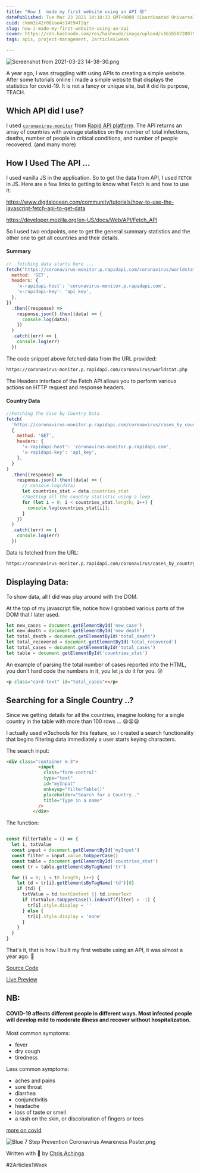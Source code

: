 ```yaml
---
title: "How I  made my first website using an API 😎"
datePublished: Tue Mar 23 2021 14:10:33 GMT+0000 (Coordinated Universal Time)
cuid: ckmm3i42r08ioo4s14t94f2qr
slug: how-i-made-my-first-website-using-an-api
cover: https://cdn.hashnode.com/res/hashnode/image/upload/v1616507200759/754hkQbO6.png
tags: apis, project-management, 2articles1week

---
```



![Screenshot from 2021-03-23 14-38-30.png](https://cdn.hashnode.com/res/hashnode/image/upload/v1616509550608/pizpKvBm1.png)

A year ago, I was struggling with using APIs to creating a simple website. After some tutorials online I made a simple website that displays the statistics for covid-19. It is not a fancy or unique site, but it did its purpose, TEACH.

## Which API did I use?

I used [`coronavirus-monitor`](https://rapidapi.com/astsiatsko/api/coronavirus-monitor) from [Rapid API platform](https://rapidapi.com/). The API returns an array of countries with average statistics on the number of total infections, deaths, number of people in critical conditions, and number of people recovered. (and many more)

## How I Used The API ...

I used vanilla JS in the application. So to get the data from API, I used `FETCH` in JS.  Here are a few links to getting to know what Fetch is and how to use it:

https://www.digitalocean.com/community/tutorials/how-to-use-the-javascript-fetch-api-to-get-data

https://developer.mozilla.org/en-US/docs/Web/API/Fetch_API

So I used two endpoints, one to get the general summary statistics and the other one to get all countries and their details.

#### Summary

```js
//  fetching data starts here ...
fetch('https://coronavirus-monitor.p.rapidapi.com/coronavirus/worldstat.php', {
  method: 'GET',
  headers: {
    'x-rapidapi-host': 'coronavirus-monitor.p.rapidapi.com',
    'x-rapidapi-key': 'api_key',
  },
})
  .then((response) =>
    response.json().then((data) => {
      console.log(data);
    })
  )
  .catch((err) => {
    console.log(err)
  })
```

The code snippet above fetched data from the URL provided:

```txt
https://coronavirus-monitor.p.rapidapi.com/coronavirus/worldstat.php
```
The Headers interface of the Fetch API allows you to perform various actions on HTTP request and response headers.

#### Country Data

```js
//Fetching The Case by Country Data
fetch(
  'https://coronavirus-monitor.p.rapidapi.com/coronavirus/cases_by_country.php',
  {
    method: 'GET',
    headers: {
      'x-rapidapi-host': 'coronavirus-monitor.p.rapidapi.com',
      'x-rapidapi-key': 'api_key',
    },
  }
)
  .then((response) =>
    response.json().then((data) => {
      // console.log(data)
      let countries_stat = data.countries_stat
      //Getting all the country statistic using a loop
      for (let i = 0; i < countries_stat.length; i++) {
        console.log(countries_stat[i]);
      }
    })
  )
  .catch((err) => {
    console.log(err)
  })
````

Data is fetched from the URL:

```txt
https://coronavirus-monitor.p.rapidapi.com/coronavirus/cases_by_country.php
```

## Displaying Data:

To show data, all I did was play around with the DOM.

At the top of my javascript file, notice how I grabbed various parts of the DOM that I later used. 

```js
let new_cases = document.getElementById('new_case')
let new_death = document.getElementById('new_death')
let total_death = document.getElementById('total_death')
let total_recovered = document.getElementById('total_recovered')
let total_cases = document.getElementById('total_cases')
let table = document.getElementById('countries_stat')
```

An example of parsing the total number of cases reported into the HTML, you don't hard code the numbers in it, you let js do it for you. 😜

```html
<p class="card-text" id="total_cases"></p>
```

## Searching for a Single Country ..?

Since we getting details for all the countries, imagine looking for a single country in the table with more than 100 rows ... 😫😫😫

I actually used w3schools for this feature, so I created a search functionality that begins filtering data immediately a user starts keying characters.

The search input:
```html
<div class="container m-3">
            <input
              class="form-control"
              type="text"
              id="myInput"
              onkeyup="filterTable()"
              placeholder="Search for a Country.."
              title="Type in a name"
            />
          </div>
```

The function:

```js

const filterTable = () => {
  let i, txtValue
  const input = document.getElementById('myInput')
  const filter = input.value.toUpperCase()
  const table = document.getElementById('countries_stat')
  const tr = table.getElementsByTagName('tr')

  for (i = 0; i < tr.length; i++) {
    let td = tr[i].getElementsByTagName('td')[0]
    if (td) {
      txtValue = td.textContent || td.innerText
      if (txtValue.toUpperCase().indexOf(filter) > -1) {
        tr[i].style.display = ''
      } else {
        tr[i].style.display = 'none'
      }
    }
  }
}
```

That's it, that is how I built my first website using an API, it was almost a year ago. 👻

[Source Code](https://github.com/ChrisAchinga/covid19-stats)

[Live Preview](https://rona19stats.netlify.app/)

## NB:

####  COVID-19 affects different people in different ways. Most infected people will develop mild to moderate illness and recover without hospitalization.

Most common symptoms:

- fever
- dry cough
- tiredness

Less common symptoms:
- aches and pains
- sore throat
- diarrhea
- conjunctivitis
- headache
- loss of taste or smell
- a rash on the skin, or discoloration of fingers or toes

[more on covid](https://www.who.int/news-room/q-a-detail/q-a-coronaviruses#:~:text=symptoms)


![Blue 7 Step Prevention Coronavirus Awareness Poster.png](https://cdn.hashnode.com/res/hashnode/image/upload/v1616508152667/At00CxAPV.png)

Written with 💜 by [Chris Achinga](https://chrisdev.netlify.app/)

#2Articles1Week




